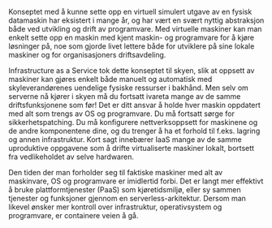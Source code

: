 Konseptet med å kunne sette opp en virtuell simulert utgave av en fysisk datamaskin har eksistert i mange år, og har vært en svært nyttig abstraksjon både ved utvikling og drift av programvare. Med virtuelle maskiner kan man enkelt sette opp en maskin med kjent maskin- og programvare for å kjøre løsninger på, noe som gjorde livet lettere både for utviklere på sine lokale maskiner og for organisasjoners driftsavdeling.

Infrastructure as a Service tok dette konseptet til skyen, slik at oppsett av maskiner kan gjøres enkelt både manuelt og automatisk med skyleverandørenes uendelige fysiske ressurser i bakhånd. Men selv om serverne nå kjører i skyen må du fortsatt ivareta mange av de samme driftsfunksjonene som før! Det er ditt ansvar å holde hver maskin oppdatert med alt som trengs av OS og programvare. Du må fortsatt sørge for sikkerhetspatching. Du må konfigurere nettverksoppsett for maskinene og de andre komponentene dine, og du trenger å ha et forhold til f.eks. lagring og annen infrastruktur. Kort sagt innebærer IaaS mange av de samme uproduktive oppgavene som å drifte virtualiserte maskiner lokalt, bortsett fra vedlikeholdet av selve hardwaren.

Den tiden der man forholder seg til faktiske maskiner med alt av maskinvare, OS og programvare er imidlertid forbi. Det er langt mer effektivt å bruke plattformtjenester (PaaS) som kjøretidsmiljø, eller sy sammen tjenester og funksjoner gjennom en serverless-arkitektur. Dersom man likevel ønsker mer kontroll over infrastruktur, operativsystem og programvare, er containere veien å gå.